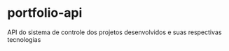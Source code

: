 # portfolio-api
API do sistema de controle dos projetos desenvolvidos e suas respectivas tecnologias
